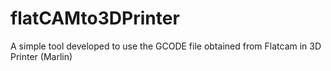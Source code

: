 # flatCAMto3DPrinter
 A simple tool developed to use the GCODE file obtained from Flatcam in 3D Printer (Marlin)
